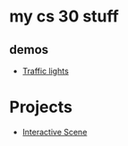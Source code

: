 # my cs 30 stuff

## demos
- [Traffic lights](trafficlight)

  
# Projects
- [Interactive Scene](scene)  
